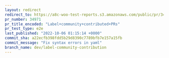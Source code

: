 ```yaml
---
layout: redirect
redirect_to: https://a8c-woo-test-reports.s3.amazonaws.com/public/pr/34971/e2e/index.html
pr_number: 34971
pr_title_encoded: "Label+community+contributed+PRs"
pr_test_type: e2e
last_published: "2022-10-06 01:15:14 +0000"
commit_sha: a22ecfb398fdd5b29d8390c7789bfb7e157a15fb
commit_message: "Fix syntax errors in yaml"
branch_name: dev/label-community-contribution
---
```

